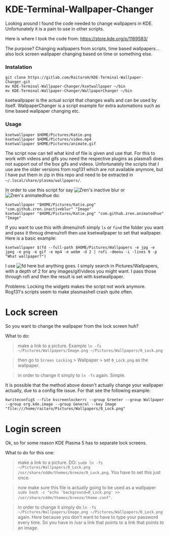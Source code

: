 # KDE-Terminal-Wallpaper-Changer
Looking around I found the code needed to change wallpapers in KDE. Unfortunately it is a pain to use in other scripts. 

Here is where I took the code from:
https://store.kde.org/p/1169583/

The purpose? Changing wallpapers from scripts, time based wallpapers... also lock screen wallpaper changing based on time or something else.

### Instalation
```
git clone https://gitlab.com/RaitaroH/KDE-Terminal-Wallpaper-Changer.git
mv KDE-Terminal-Wallpaper-Changer/ksetwallpaper ~/bin
mv KDE-Terminal-Wallpaper-Changer/WallpaperChanger ~/bin
```
ksetwallpaper is the actual script that changes walls and can be used by itself. WallpaperChanger is a script example for extra automations such as time based wallpaper changing etc.

### Usage
```
ksetwallpaper $HOME/Pictures/Katie.png
ksetwallpaper $HOME/Pictures/video.mp4
ksetwallpaper $HOME/Pictures/animate.gif
```
The script now can tell what kind of file is given and use that. For this to work with videos and gifs you need the respective plugins as plasma5 does not support out of the box gifs and videos. Unfortunately the scripts that I use are the older versions from rog131 which are not available anymore, but I have put them in zip in this repo and need to be extracted in `~/.local/share/plasma/wallpapers/`.

In order to use this script for say ![Zren's inactive blur](https://store.kde.org/p/1206340/) or ![Zren's animatedhue](https://store.kde.org/p/1190533/) do:
```
ksetwallpaper "$HOME/Pictures/Katie.png" "com.github.zren.inactiveblur" "Image"
ksetwallpaper "$HOME/Pictures/Katie.png" "com.github.zren.animatedhue" "Image"
```

If you want to use this with dmenu/rofi simply `ls` or `find` the folder you want and pass it throug dmenu/rofi then use ksetwallpaper to set that wallpaper. Here is a basic example:

```
ksetwallpaper $(fd --full-path $HOME/Pictures/Wallpapers -e jpg -e jpeg -e png -e gif -e mp4 -e webm -d 2 | rofi -dmenu -i -lines 9 -p "What wallpaper?")
```
I use ![fd](https://github.com/sharkdp/fd) here but anything goes. I simply search in Pictures/Wallpapers, with a depth of 2 for any images/gif/videos you might want. I pass those through rofi and then the result is set with ksetwallpaper.

Problems: Locking the widgets makes the script not work anymore. Rog131's scripts seem to make plasmashell crash quite often.

# Lock screen
So you want to change the wallpaper from the lock screen huh?

What to do:
> make a link to a picture. Example `ln -fs ~/Pictures/Wallpapers/Image.png ~/Pictures/Wallpapers/0_Lock.png`

> then go to `Screen Locking` > Wallpaper > set `0_Lock.png` as the wallpaper.

> in order to change it simply to `ln -fs` again. Simple.

It is possible that the method above doesn't actually change your wallpaper actually, due to a config file issue. For that see the following example:

```
kwriteconfig5 --file kscreenlockerrc --group Greeter --group Wallpaper --group org.kde.image --group General --key Image "file:///home/raitaro/Pictures/Wallpapers/0_Lock.png"
```

# Login screen
Ok, so for some reason KDE Plasma 5 has to separate lock screens.

What to do for this one:
> make a link to a picture. DO: `sudo ln -fs ~/Pictures/Wallpapers/0_Lock.png /usr/share/sddm/themes/breeze/0_Lock.png`. You have to set this just once.

> now make sure this file is actually going to be used as a wallpaper ```sudo bash -c "echo 'background=0_Lock.png' >> /usr/share/sddm/themes/breeze/theme.conf"```.

> in order to change it simply do `ln -fs ~/Pictures/Wallpapers/Image.png ~/Pictures/Wallpapers/0_Lock.png` again. Here because you don't want to have to type your password every time. So you have in /usr a link that points to a link that points to an image.
